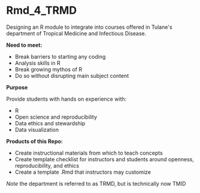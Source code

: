# Rmd_4_TRMD
Designing an R module to integrate into courses offered in Tulane's department of Tropical Medicine and Infectious Disease.

**Need to meet:**
- Break barriers to starting any coding
- Analysis skills in R
- Break growing mythos of R
- Do so without disrupting main subject content

**Purpose** 

Provide students with hands on experience with: 
- R
- Open science and reproducibility
- Data ethics and stewardship
- Data visualization

**Products of this Repo:**

- Create instructional materials from which to teach concepts
- Create template checklist for instructors and students around openness, reproducibility, and ethics
- Create a template .Rmd that instructors may customize 






*Note* the department is referred to as TRMD, but is technically now TMID
